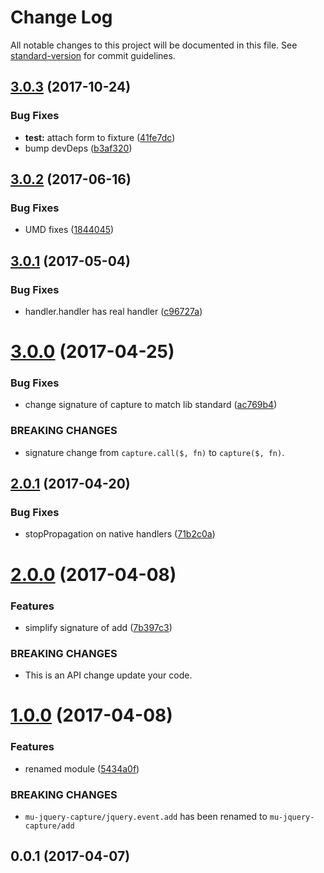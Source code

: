 # Change Log

All notable changes to this project will be documented in this file. See [standard-version](https://github.com/conventional-changelog/standard-version) for commit guidelines.

<a name="3.0.3"></a>
## [3.0.3](https://github.com/mu-lib/mu-jquery-capture/compare/v3.0.2...v3.0.3) (2017-10-24)


### Bug Fixes

* **test:** attach form to fixture ([41fe7dc](https://github.com/mu-lib/mu-jquery-capture/commit/41fe7dc))
* bump devDeps ([b3af320](https://github.com/mu-lib/mu-jquery-capture/commit/b3af320))



<a name="3.0.2"></a>
## [3.0.2](https://github.com/mu-lib/mu-jquery-capture/compare/v3.0.1...v3.0.2) (2017-06-16)


### Bug Fixes

* UMD fixes ([1844045](https://github.com/mu-lib/mu-jquery-capture/commit/1844045))



<a name="3.0.1"></a>
## [3.0.1](https://github.com/mu-lib/mu-jquery-capture/compare/v3.0.0...v3.0.1) (2017-05-04)


### Bug Fixes

* handler.handler has real handler ([c96727a](https://github.com/mu-lib/mu-jquery-capture/commit/c96727a))



<a name="3.0.0"></a>
# [3.0.0](https://github.com/mu-lib/mu-jquery-capture/compare/v2.0.1...v3.0.0) (2017-04-25)


### Bug Fixes

* change signature of capture to match lib standard ([ac769b4](https://github.com/mu-lib/mu-jquery-capture/commit/ac769b4))


### BREAKING CHANGES

* signature change from `capture.call($, fn)` to `capture($, fn)`.



<a name="2.0.1"></a>
## [2.0.1](https://github.com/mu-lib/mu-jquery-capture/compare/v2.0.0...v2.0.1) (2017-04-20)


### Bug Fixes

* stopPropagation on native handlers ([71b2c0a](https://github.com/mu-lib/mu-jquery-capture/commit/71b2c0a))



<a name="2.0.0"></a>
# [2.0.0](https://github.com/mu-lib/mu-jquery-capture/compare/v1.0.0...v2.0.0) (2017-04-08)


### Features

* simplify signature of add ([7b397c3](https://github.com/mu-lib/mu-jquery-capture/commit/7b397c3))


### BREAKING CHANGES

* This is an API change update your code.



<a name="1.0.0"></a>
# [1.0.0](https://github.com/mu-lib/mu-jquery-capture/compare/v0.0.1...v1.0.0) (2017-04-08)


### Features

* renamed module ([5434a0f](https://github.com/mu-lib/mu-jquery-capture/commit/5434a0f))


### BREAKING CHANGES

* `mu-jquery-capture/jquery.event.add` has been renamed to `mu-jquery-capture/add`



<a name="0.0.1"></a>
## 0.0.1 (2017-04-07)
